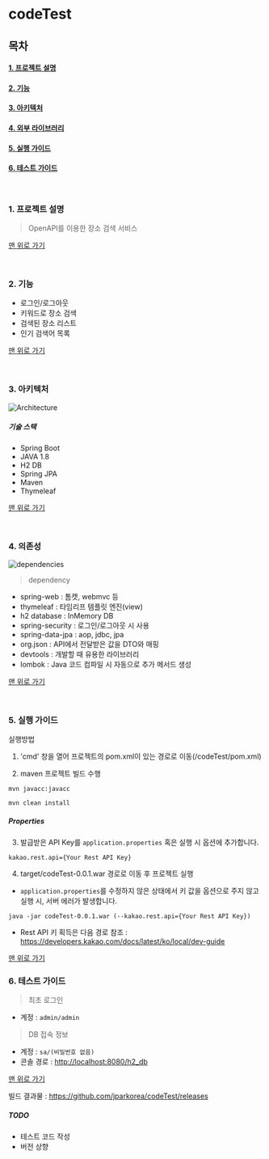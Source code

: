 <a name="top">

# codeTest

</a>

## 목차

#### [1. 프로젝트 설명](#about_project)
#### [2. 기능](#functions)
#### [3. 아키텍처](#architecture)
#### [4. 외부 라이브러리](#dependency)
#### [5. 실행 가이드](#install_guide)
#### [6. 테스트 가이드](#test_guide)


</br>

<a name="about_project">

### 1. 프로젝트 설명

</a>

 > OpenAPI를 이용한 장소 검색 서비스
 
[맨 위로 가기](#top)
</br>

</br>

<a name="functions">

### 2. 기능
 - 로그인/로그아웃
 - 키워드로 장소 검색
 - 검색된 장소 리스트
 - 인기 검색어 목록
 
</a>


[맨 위로 가기](#top)
</br>

</br>

<a name="architecture">

### 3. 아키텍처

</a>

![Architecture](https://user-images.githubusercontent.com/24487772/93759119-98d08700-fc44-11ea-9b93-da5d9cbd9b3a.PNG)

##### 기술 스택
 - Spring Boot
 - JAVA 1.8
 - H2 DB
 - Spring JPA
 - Maven
 - Thymeleaf

[맨 위로 가기](#top)
</br>

</br>

<a name="dependency">

### 4. 의존성
</a>

![dependencies](https://user-images.githubusercontent.com/24487772/93759147-a423b280-fc44-11ea-8d72-ca858dd6ccf1.PNG)

 > dependency
 - spring-web : 톰캣, webmvc 등
 - thymeleaf : 타임리프 템플릿 엔진(view)
 - h2 database : InMemory DB
 - spring-security : 로그인/로그아웃 시 사용
 - spring-data-jpa : aop, jdbc, jpa
 - org.json : API에서 전달받은 값을 DTO와 매핑
 - devtools : 개발할 때 유용한 라이브러리
 - lombok : Java 코드 컴파일 시 자동으로 추가 메서드 생성

[맨 위로 가기](#top)
</br>

</br>

<a name="install_guide">

### 5. 실행 가이드

</a>

실행방법
1) 'cmd' 창을 열어 프로젝트의 pom.xml이 있는 경로로 이동(/codeTest/pom.xml)

2) maven 프로젝트 빌드 수행
```
mvn javacc:javacc
```
```
mvn clean install
```

##### Properties
3) 발급받은 API Key를 `application.properties` 혹은 실행 시 옵션에 추가합니다.
```
kakao.rest.api={Your Rest API Key}
```

4) target/codeTest-0.0.1.war 경로로 이동 후 프로젝트 실행
 - `application.properties`를 수정하지 않은 상태에서 키 값을 옵션으로 주지 않고 실행 시, 서버 에러가 발생합니다.
```
java -jar codeTest-0.0.1.war (--kakao.rest.api={Your Rest API Key})
```
* Rest API 키 획득은 다음 경로 참조 : <https://developers.kakao.com/docs/latest/ko/local/dev-guide>

[맨 위로 가기](#top)
</br>

<a name="test_guide">

### 6. 테스트 가이드

</a>

 > 최초 로그인
 - 계정 : `admin/admin`
 
 > DB 접속 정보
 - 계정 : `sa/(비밀번호 없음)`
 - 콘솔 경로 : <http://localhost:8080/h2_db>
 
[맨 위로 가기](#top)
</br>

빌드 결과물 : <https://github.com/jparkorea/codeTest/releases>

##### TODO
 - 테스트 코드 작성
 - 버전 상향
